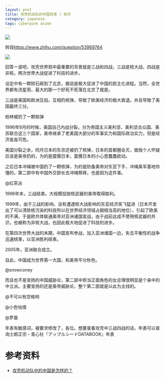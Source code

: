 ```yaml
---
layout: post
title: 攻壳机动队的中国背景 | 知乎
category: japanese
tags: cyberpunk anime
---
```

![](https://cdn.kelu.org/blog/tags/anime.jpg)

转自<https://www.zhihu.com/question/53969764>

![](https://cdn.kelu.org/blog/2018/05/g2.jpg)

回答一波吧，攻壳世界观中最重要的背景就是三战和四战，三战是核大战，四战是非核，两次世界大战促进了科技的进步。

设定中有一颗陨石砸到了北京，据说是极大促进了中国的民主化进程。当然，全世界都有流星雨，最大的那一个好死不死落在北京了就是。

三战是美国和欧洲互掐，互相扔核弹，导致了欧美经济的极大衰退。并且导致了美国最终三分。

柏林被扔了一颗核弹

1996年9月的时候，美国自己内战分裂，分为帝国主义美利坚、美利坚合众国、美苏联合这三个国家，美帝继承了老美国大部分的军事实力和国际政治实力，但是经济岌岌可危。

美国分裂之余，同月日本的东京还被扔了核弹，日本的首都圈全灭，据我个人怀疑应该是美帝扔的，为的是震慑日本，震慑日本的小心思蠢蠢欲动。

之后日本冲绳被中国扔了一颗核弹，为的是防备美帝对东亚下手，冲绳美军基地你懂的。第二部中有中国外交部长去冲绳祭拜，也是因为这件事。 



@红茶派

1996年末，三战结束。大规模投放核武器的美帝取得胜利。

1999年，由于三战的影响，没有遭遇核大战影响的东亚经济突飞猛进（日本开发出了可以清除核污染的科技所以在世界经济领域占据相当高的地位），引起了欧美的不满，于是欧共体联通美帝对亚洲诸国宣战，由于战前达成不使用核武器的共识，也被称为非核大战，也因此极大地促进了科技的进步。

在第四次世界大战的末期，中国宣布参战，加入亚洲诸国一边，失去平衡性的战争迅速结束，以亚洲胜利结束。

2005年，亚洲联合成立。

自此，中国成为世界第一大国，和美帝平分秋色。

@snowconey

而且也不是宣扬的中国威胁论，第二部中担当正面角色的女总理很明显是个亲中的中立派。主要宣扬的还是美帝威胁论，整个第二部就是以此为主线的。

@不可以有空格哟

@小色怡情

@罗晨

年表有敏感词，被要求修改了，各位。想要查看攻壳中三战四战的话，年表可以查询士郎正宗・青心社『アップルシードDATABOOK』年表



# 参考资料

* [攻壳机动队中的中国是怎样的？](https://www.zhihu.com/question/53969764)
